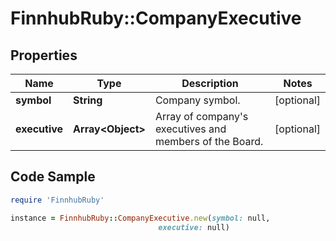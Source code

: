 # FinnhubRuby::CompanyExecutive

## Properties

Name | Type | Description | Notes
------------ | ------------- | ------------- | -------------
**symbol** | **String** | Company symbol. | [optional] 
**executive** | **Array&lt;Object&gt;** | Array of company&#39;s executives and members of the Board. | [optional] 

## Code Sample

```ruby
require 'FinnhubRuby'

instance = FinnhubRuby::CompanyExecutive.new(symbol: null,
                                 executive: null)
```


